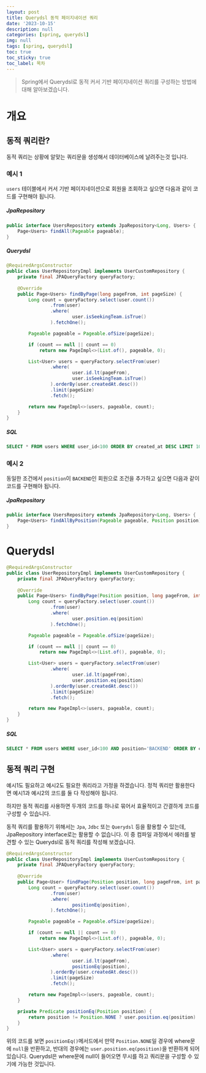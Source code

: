 ```yaml
---
layout: post
title: Querydsl 동적 페이지네이션 쿼리 
date: '2023-10-15'
description: null
categories: [spring, querydsl]
img: null
tags: [spring, querydsl]
toc: true
toc_sticky: true
toc_label: 목차
---
```


> Spring에서 Querydsl로 동적 커서 기반 페이지네이션 쿼리를 구성하는 방법에 대해 알아보겠습니다.

# 개요

## 동적 쿼리란?

동적 쿼리는 상황에 알맞는 쿼리문을 생성해서 데이터베이스에 날려주는것 입니다.

### 예시 1

`users` 테이블에서 커서 기반 페이지네이션으로 회원을 조회하고 싶으면 다음과 같이 코드를 구현해야 됩니다.

##### JpaRepository

```java
public interface UsersRepository extends JpaRepository<Long, Users> {
    Page<Users> findAll(Pageable pageable);
}
```

##### Querydsl

```java
@RequiredArgsConstructor
public class UserRepositoryImpl implements UserCustomRepository {
    private final JPAQueryFactory queryFactory;
    
    @Override
    public Page<Users> findByPage(long pageFrom, int pageSize) {
        Long count = queryFactory.select(user.count())
                .from(user)
                .where(
                        user.isSeekingTeam.isTrue()
                ).fetchOne();

        Pageable pageable = Pageable.ofSize(pageSize);

        if (count == null || count == 0)
            return new PageImpl<>(List.of(), pageable, 0);

        List<User> users = queryFactory.selectFrom(user)
                .where(
                        user.id.lt(pageFrom),
                        user.isSeekingTeam.isTrue()
                ).orderBy(user.createdAt.desc())
                .limit(pageSize)
                .fetch();

        return new PageImpl<>(users, pageable, count);
    }
}
```

##### SQL

```sql
SELECT * FROM users WHERE user_id<100 ORDER BY created_at DESC LIMIT 10;
```

### 예시 2

동일한 조건에서 `position`이 `BACKEND`인 회원으로 조건을 추가하고 싶으면 다음과 같이 코드를 구현해야 됩니다.

##### JpaRepository

```java
public interface UsersRepository extends JpaRepository<Long, Users> {
    Page<Users> findAllByPosition(Pageable pageable, Position position);
}
```

# Querydsl

```java
@RequiredArgsConstructor
public class UserRepositoryImpl implements UserCustomRepository {
    private final JPAQueryFactory queryFactory;
    
    @Override
    public Page<Users> findByPage(Position position, long pageFrom, int pageSize) {
        Long count = queryFactory.select(user.count())
                .from(user)
                .where(
                        user.position.eq(position)
                ).fetchOne();

        Pageable pageable = Pageable.ofSize(pageSize);

        if (count == null || count == 0)
            return new PageImpl<>(List.of(), pageable, 0);

        List<User> users = queryFactory.selectFrom(user)
                .where(
                        user.id.lt(pageFrom),
                        user.position.eq(position)
                ).orderBy(user.createdAt.desc())
                .limit(pageSize)
                .fetch();

        return new PageImpl<>(users, pageable, count);
    }
}
```

##### SQL

```sql
SELECT * FROM users WHERE user_id<100 AND position='BACKEND' ORDER BY created_at DESC LIMIT 10;
```

## 동적 쿼리 구현

예시1도 필요하고 예시2도 필요한 쿼리라고 가정을 하겠습니다. 정적 쿼리만 활용한다면 예시1과 예시2의 코드를 둘 다 작성해야 됩니다.

하지만 동적 쿼리를 사용하면 두개의 코드를 하나로 묶어서 효율적이고 간결하게 코드를 구성할 수 있습니다.

동적 쿼리를 활용하기 위해서는 `Jpa`, `Jdbc` 또는 `Querydsl` 등을 활용할 수 있는데, JpaRepository interface로는 활용할 수 없습니다. 이 중 컴파일 
과정에서 에러를 발견할 수 있는 Querydsl로 동적 쿼리를 작성해 보겠습니다.

```java
@RequiredArgsConstructor
public class UserRepositoryImpl implements UserCustomRepository {
    private final JPAQueryFactory queryFactory;
    
    @Override
    public Page<User> findPage(Position position, long pageFrom, int pageSize) {
        Long count = queryFactory.select(user.count())
                .from(user)
                .where(
                        positionEq(position),
                ).fetchOne();

        Pageable pageable = Pageable.ofSize(pageSize);

        if (count == null || count == 0)
            return new PageImpl<>(List.of(), pageable, 0);

        List<User> users = queryFactory.selectFrom(user)
                .where(
                        user.id.lt(pageFrom),
                        positionEq(position),
                ).orderBy(user.createdAt.desc())
                .limit(pageSize)
                .fetch();

        return new PageImpl<>(users, pageable, count);
    }

    private Predicate positionEq(Position position) {
        return position != Position.NONE ? user.position.eq(position) : null;
    }
}
```

위의 코드를 보면 `positionEq()`메서드에서 만약 `Position.NONE`일 경우에 where문에 `null`을 반환하고, 반대의 경우에는 
`user.position.eq(position)`을 반환하게 되어있습니다. Querydsl은 where문에 null이 들어오면 무시를 하고 쿼리문을 구성할 수 있기에 가능한 것입니다.
